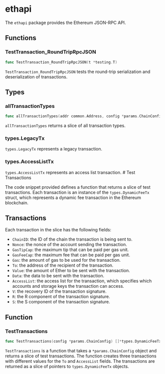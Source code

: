 # ethapi

The `ethapi` package provides the Ethereum JSON-RPC API.

## Functions

### TestTransaction_RoundTripRpcJSON

```go
func TestTransaction_RoundTripRpcJSON(t *testing.T)
```

`TestTransaction_RoundTripRpcJSON` tests the round-trip serialization and deserialization of transactions.

## Types

### allTransactionTypes

```go
func allTransactionTypes(addr common.Address, config *params.ChainConfig) []types.TxData
```

`allTransactionTypes` returns a slice of all transaction types.

### types.LegacyTx

`types.LegacyTx` represents a legacy transaction.

### types.AccessListTx

`types.AccessListTx` represents an access list transaction. # Test Transactions

The code snippet provided defines a function that returns a slice of test transactions. Each transaction is an instance of the `types.DynamicFeeTx` struct, which represents a dynamic fee transaction in the Ethereum blockchain.

## Transactions

Each transaction in the slice has the following fields:

- `ChainID`: the ID of the chain the transaction is being sent to.
- `Nonce`: the nonce of the account sending the transaction.
- `GasTipCap`: the maximum tip that can be paid per gas unit.
- `GasFeeCap`: the maximum fee that can be paid per gas unit.
- `Gas`: the amount of gas to be used for the transaction.
- `To`: the address of the recipient of the transaction.
- `Value`: the amount of Ether to be sent with the transaction.
- `Data`: the data to be sent with the transaction.
- `AccessList`: the access list for the transaction, which specifies which accounts and storage keys the transaction can access.
- `V`: the recovery ID of the transaction signature.
- `R`: the R component of the transaction signature.
- `S`: the S component of the transaction signature.

## Function

### TestTransactions

```go
func TestTransactions(config *params.ChainConfig) []*types.DynamicFeeTx
```

`TestTransactions` is a function that takes a `*params.ChainConfig` object and returns a slice of test transactions. The function creates three transactions with different values for the `To` and `AccessList` fields. The transactions are returned as a slice of pointers to `types.DynamicFeeTx` objects.